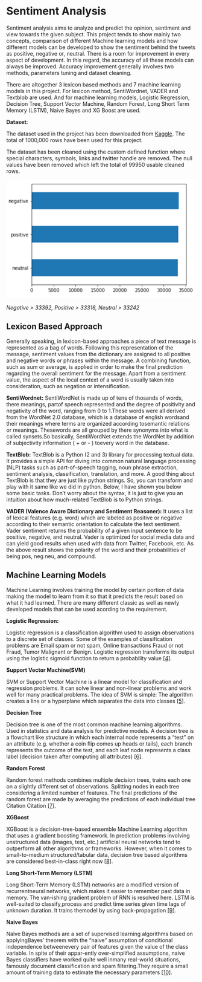 # Sentiment Analysis

Sentiment analysis aims to analyze and predict the opinion, sentiment and view towards the given subject. This project tends to show mainly two concepts, comparison of different Machine learning models and how different models can be developed to show the sentiment behind the tweets as positive, negative or, neutral.
There is a room for improvement in every aspect of development. In this regard, the accuracy of all these models can always be improved. Accuracy improvement generally involves two methods, parameters tuning and dataset cleaning.

There are altogether 3 lexicon based methods and 7 machine learning models in this project. For lexicon method, SentiWordnet, VADER and Textblob are used. And for machine learning models, Logistic Regression, Decision Tree, Support Vector Machine, Random Forest, Long Short Term Memory (LSTM), Naive Bayes and XG Boost are used.

**Dataset:**

The dataset used in the project has been downloaded from [Kaggle](https://www.kaggle.com/kazanova/sentiment140?select=training.1600000.processed.noemoticon.csv). The total of 1000,000 rows have been used for this project.

The dataset has been cleaned using the custom defined function where special characters, symbols, links and twitter handle are removed. The null values have been removed which left the total of 99950 usable cleaned rows.

![alt text](https://raw.githubusercontent.com/sauravrox/sentiment-analysis/main/images/dataset.png)

*Negative > 33392, Positive > 33316, Neutral  > 33242*

## Lexicon Based Approach

Generally speaking, in lexicon-based approaches a piece of text message is represented as a bag of words. Following this representation of the message, sentiment values from the dictionary are assigned to all positive and negative words or phrases within the message. A combining function, such as sum or average, is applied in order to make the final prediction regarding the overall sentiment for the message. Apart from a sentiment value, the aspect of the local context of a word is usually taken into consideration, such as negation or intensification.

**SentiWordnet:**
SentiWordNet is made up of tens of thosands of words, there meanings, partof speech represented and the degree of positivity and negativity of the word, ranging from 0 to 1.These words were all derived from the WordNet 2.0 database, which is a database of english wordsand their meanings where terms are organized according tosemantic relations or meanings. Thesewords are all grouped by there synonyms into what is called synsets.So basically, SentiWordNet extends the WordNet by addition of subjectivity information ( + or - ) toevery word in the database.

**TextBlob:**
TextBlob is a Python (2 and 3) library for processing textual data. It provides a simple API for diving into common natural language processing (NLP) tasks such as part-of-speech tagging, noun phrase extraction, sentiment analysis, classification, translation, and more.
A good thing about TextBlob is that they are just like python strings. So, you can transform and play with it same like we did in python. Below, I have shown you below some basic tasks. Don’t worry about the syntax, it is just to give you an intuition about how much-related TextBlob is to Python strings.

**VADER (Valence Aware Dictionary and Sentiment Reasoner):**
It uses a list of lexical features (e.g. word) which are labeled as positive or negative according to their semantic orientation to calculate the text sentiment. Vader sentiment returns the probability of a given input sentence to be positive, negative, and neutral.
Vader is optimized for social media data and can yield good results when used with data from Twitter, Facebook, etc. As the above result shows the polarity of the word and their probabilities of being pos, neg neu, and compound.

## Machine Learning Models

Machine Learning involves training the model by certain portion of data making the model to learn from it so that it predicts the result based on what it had learned. There are many different classic as well as newly developed models that can be used acording to the requirement.  

**Logistic Regression:**

Logistic regression is a classification algorithm used to assign observations to a discrete set of classes. Some of the examples of classification problems are Email spam or not spam, Online transactions Fraud or not Fraud, Tumor Malignant or Benign. Logistic regression transforms its output using the logistic sigmoid function to return a probability value [[4]](https://towardsdatascience.com/introduction-to-logistic-regression-66248243c148).

**Support Vector Machine(SVM)**

SVM or Support Vector Machine is a linear model for classification and regression problems. It can solve linear and non-linear problems and work well for many practical problems. The idea of SVM is simple: The algorithm creates a line or a hyperplane which separates the data into classes [[5]](https://towardsdatascience.com/https-medium-com-pupalerushikesh-svm-f4b42800e989).

**Decision Tree**

Decision tree is one of the most common machine learning algorithms. Used in statistics and data analysis for predictive models. A decision tree is a flowchart like structure in which each internal node represents a “test” on an attribute (e.g. whether a coin flip comes up heads or tails), each branch represents the outcome of the test, and each leaf node represents a class label (decision taken after computing all attributes) [[6]](https://towardsdatascience.com/understanding-decision-trees-once-and-for-all-2d891b1be579).

**Random Forest**

Random forest methods combines multiple decision trees, trains each one on a slightly different set of observations. Splitting nodes in each tree considering a limited number of features. The final predictions of the random forest are made by averaging the predictions of each individual tree Citation Citation [[7]](https://towardsdatascience.com/an-implementation-and-explanation-of-the-random-forest-in-python-77bf308a9b76).

**XGBoost**

XGBoost is a decision-tree-based ensemble Machine Learning algorithm that uses a gradient boosting framework. In prediction problems involving unstructured data (images, text, etc.) artificial neural networks tend to outperform all other algorithms or frameworks. However, when it comes to small-to-medium structured/tabular data, decision tree based algorithms are considered best-in-class right now [[8]](https://www.kdnuggets.com/2019/05/xgboost-algorithm.html).


**Long Short-Term Memory (LSTM)**

Long Short-Term Memory (LSTM) networks are a modified version of recurrentneural networks, which makes it easier to remember past data in memory. The van-ishing gradient problem of RNN is resolved here. LSTM is well-suited to classify,process and predict time series given time lags of unknown duration. It trains themodel by using back-propagation [[9]](https://towardsdatascience.com/understanding-rnn-and-lstm-f7cdf6dfc14e).


**Naive Bayes**

Naive Bayes methods are a set of supervised learning algorithms based on applyingBayes’ theorem with the “naive” assumption of conditional independence betweenevery pair of features given the value of the class variable. In spite of their appar-ently over-simplified assumptions, naive Bayes classifiers have worked quite well inmany real-world situations, famously document classification and spam filtering.They require a small amount of training data to estimate the necessary parameters [[10]](https://scikit-learn.org/stable/modules/naive-bayes.html).